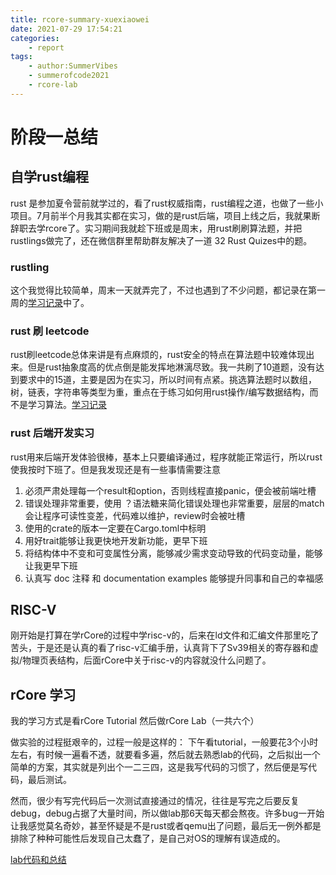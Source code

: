 ```yaml
---
title: rcore-summary-xuexiaowei
date: 2021-07-29 17:54:21
categories:
	- report
tags:
	- author:SummerVibes
	- summerofcode2021
	- rcore-lab
---
```


# 阶段一总结

<!-- more -->

## 自学rust编程

rust 是参加夏令营前就学过的，看了rust权威指南，rust编程之道，也做了一些小项目。7月前半个月我其实都在实习，做的是rust后端，项目上线之后，我就果断辞职去学rcore了。实习期间我就趁下班或是周末，用rust刷刷算法题，并把rustlings做完了，还在微信群里帮助群友解决了一道 32 Rust Quizes中的题。

### rustling

这个我觉得比较简单，周末一天就弄完了，不过也遇到了不少问题，都记录在第一周的[学习记录](https://codechina.csdn.net/lean2/learnrcore/-/blob/master/weeks/%E7%AC%AC%E4%B8%80%E5%91%A8.md)中了。

### rust 刷 leetcode

rust刷leetcode总体来讲是有点麻烦的，rust安全的特点在算法题中较难体现出来。但是rust抽象度高的优点倒是能发挥地淋漓尽致。我一共刷了10道题，没有达到要求中的15道，主要是因为在实习，所以时间有点紧。挑选算法题时以数组，树，链表，字符串等类型为重，重点在于练习如何用rust操作/编写数据结构，而不是学习算法。[学习记录](https://codechina.csdn.net/lean2/learnrcore/-/blob/master/weeks/%E7%AC%AC%E4%BA%8C%E5%91%A8.md)

### rust 后端开发实习

rust用来后端开发体验很棒，基本上只要编译通过，程序就能正常运行，所以rust使我按时下班了。但是我发现还是有一些事情需要注意
1. 必须严肃处理每一个result和option，否则线程直接panic，便会被前端吐槽
2. 错误处理非常重要，使用 ？语法糖来简化错误处理也非常重要，层层的match会让程序可读性变差，代码难以维护，review时会被吐槽
3. 使用的crate的版本一定要在Cargo.toml中标明
4. 用好trait能够让我更快地开发新功能，更早下班
5. 将结构体中不变和可变属性分离，能够减少需求变动导致的代码变动量，能够让我更早下班
6. 认真写 doc 注释 和 documentation examples 能够提升同事和自己的幸福感

## RISC-V

刚开始是打算在学rCore的过程中学risc-v的，后来在ld文件和汇编文件那里吃了苦头，于是还是认真的看了risc-v汇编手册，认真背下了Sv39相关的寄存器和虚拟/物理页表结构，后面rCore中关于risc-v的内容就没什么问题了。

## rCore 学习

我的学习方式是看rCore Tutorial 然后做rCore Lab（一共六个）

做实验的过程挺艰辛的，过程一般是这样的：
下午看tutorial，一般要花3个小时左右，有时候一遍看不透，就要看多遍，然后就去熟悉lab的代码，之后拟出一个简单的方案，其实就是列出个一二三四，这是我写代码的习惯了，然后便是写代码，最后测试。

然而，很少有写完代码后一次测试直接通过的情况，往往是写完之后要反复debug，debug占据了大量时间，所以做lab那6天每天都会熬夜。许多bug一开始让我感觉莫名奇妙，甚至怀疑是不是rust或者qemu出了问题，最后无一例外都是排除了种种可能性后发现自己太蠢了，是自己对OS的理解有误造成的。

[lab代码和总结](https://codechina.csdn.net/lean2/learnrcore/-/tree/master/lab)

